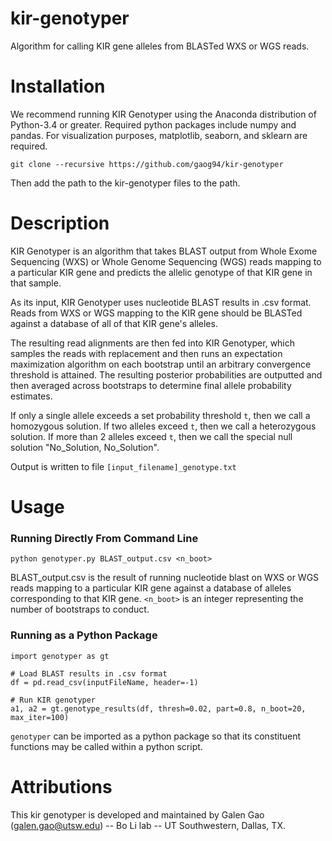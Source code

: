 # kir-genotyper
Algorithm for calling KIR gene alleles from BLASTed WXS or WGS reads.

# Installation
We recommend running KIR Genotyper using the Anaconda distribution of Python-3.4 or greater. Required python packages include numpy and pandas. For visualization purposes, matplotlib, seaborn, and sklearn are required.

```
git clone --recursive https://github.com/gaog94/kir-genotyper
```

Then add the path to the kir-genotyper files to the path.

# Description
KIR Genotyper is an algorithm that takes BLAST output from Whole Exome Sequencing (WXS) or Whole Genome Sequencing (WGS) reads mapping to a particular KIR gene and predicts the allelic genotype of that KIR gene in that sample.

As its input, KIR Genotyper uses nucleotide BLAST results in .csv format. Reads from WXS or WGS mapping to the KIR gene should be BLASTed against a database of all of that KIR gene's alleles.

The resulting read alignments are then fed into KIR Genotyper, which samples the reads with replacement and then runs an expectation maximization algorithm on each bootstrap until an arbitrary convergence threshold is attained. The resulting posterior probabilities are outputted and then averaged across bootstraps to determine final allele probability estimates.

If only a single allele exceeds a set probability threshold ``t``, then we call a homozygous solution.  If two  alleles exceed ``t``, then we call a heterozygous solution. If more than 2 alleles exceed ``t``, then we call the special null solution "No_Solution, No_Solution".

Output is written to file ``[input_filename]_genotype.txt``

# Usage

### Running Directly From Command Line
```
python genotyper.py BLAST_output.csv <n_boot>
```
BLAST_output.csv is the result of running nucleotide blast on WXS or WGS reads mapping to a particular KIR gene against a database of alleles corresponding to that KIR gene. ``<n_boot>`` is an integer representing the number of bootstraps to conduct.

### Running as a Python Package
```
import genotyper as gt

# Load BLAST results in .csv format
df = pd.read_csv(inputFileName, header=-1)

# Run KIR genotyper
a1, a2 = gt.genotype_results(df, thresh=0.02, part=0.8, n_boot=20, max_iter=100)
```
``genotyper`` can be imported as a python package so that its constituent functions may be called within a python script.

# Attributions
This kir genotyper is developed and maintained by Galen Gao (galen.gao@utsw.edu) -- Bo Li lab -- UT Southwestern, Dallas, TX.
